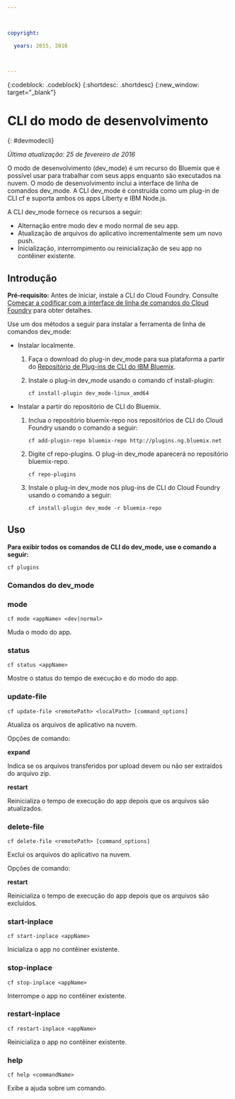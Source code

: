 ```yaml
---

 

copyright:

  years: 2015, 2016

 

---
```

{:codeblock: .codeblock}
{:shortdesc: .shortdesc}
{:new_window: target="_blank"}


# CLI do modo de desenvolvimento
{: #devmodecli}

*Última atualização: 25 de fevereiro de 2016*

O modo de desenvolvimento (dev_mode) é um recurso do Bluemix que é possível usar para trabalhar com seus apps enquanto são executados na nuvem. O modo de desenvolvimento inclui a interface de linha de comandos dev_mode. A CLI dev_mode é construída como um plug-in de CLI cf
e suporta ambos os apps Liberty e IBM Node.js.

A CLI dev_mode fornece os recursos a seguir:
- Alternação entre modo dev e modo normal de seu app.
- Atualização de arquivos do aplicativo incrementalmente sem um novo push.
- Inicialização, interrompimento ou reinicialização de seu app no contêiner existente.

## Introdução
**Pré-requisito:** Antes de iniciar, instale a CLI do Cloud Foundry. Consulte
[Começar a codificar com a interface de linha de comandos do Cloud Foundry](https://github.com/cloudfoundry/cli) para obter
detalhes. 


Use um dos métodos a seguir para instalar a ferramenta de linha de comandos dev_mode:
- Instalar localmente.
  1. Faça o download do plug-in dev_mode para sua plataforma a partir do [Repositório de
Plug-ins de CLI do IBM Bluemix](http://plugins.ng.bluemix.net).
  2. Instale o plug-in dev_mode usando o comando cf install-plugin:
  
        ```
        cf install-plugin dev_mode-linux_amd64
        ```

- Instalar a partir do repositório de CLI do Bluemix.
  1. Inclua o repositório bluemix-repo nos repositórios de CLI do Cloud Foundry usando o comando a seguir:
  
        ```
        cf add-plugin-repo bluemix-repo http://plugins.ng.bluemix.net
        ```

  2. Digite cf repo-plugins. O plug-in dev_mode aparecerá no repositório bluemix-repo.
		
		```
        cf repo-plugins
        ```
  
  3. Instale o plug-in dev_mode nos plug-ins de CLI do Cloud Foundry usando o comando a seguir:
  
        ```
        cf install-plugin dev_mode -r bluemix-repo
        ```

## Uso
**Para exibir todos os comandos de CLI do dev_mode, use o comando a seguir:**

```
cf plugins
```

### Comandos do dev_mode

### mode

```
cf mode <appName> <dev|normal>
```

Muda o modo do app.

### status

```
cf status <appName>
```

Mostre o status do tempo de execução e do modo do app.

### update-file

```
cf update-file <remotePath> <localPath> [command_options]
```

Atualiza os arquivos de aplicativo na nuvem.

Opções de comando:

**expand**

Indica se os arquivos transferidos por upload devem ou não ser extraídos do arquivo zip.

**restart**

Reinicializa o tempo de execução do app depois que os arquivos são atualizados.
  
### delete-file

```
cf delete-file <remotePath> [command_options]
```

Exclui os arquivos do aplicativo na nuvem.

Opções de comando:

**restart**

Reinicializa o tempo de execução do app depois que os arquivos são excluídos.

### start-inplace

```
cf start-inplace <appName>
```

Inicializa o app no contêiner existente.

### stop-inplace

```
cf stop-inplace <appName>
```

Interrompe o app no contêiner existente.

### restart-inplace

```
cf restart-inplace <appName>
```

Reinicializa o app no contêiner existente.



### help

```
cf help <commandName>
```
Exibe a ajuda sobre um comando.
